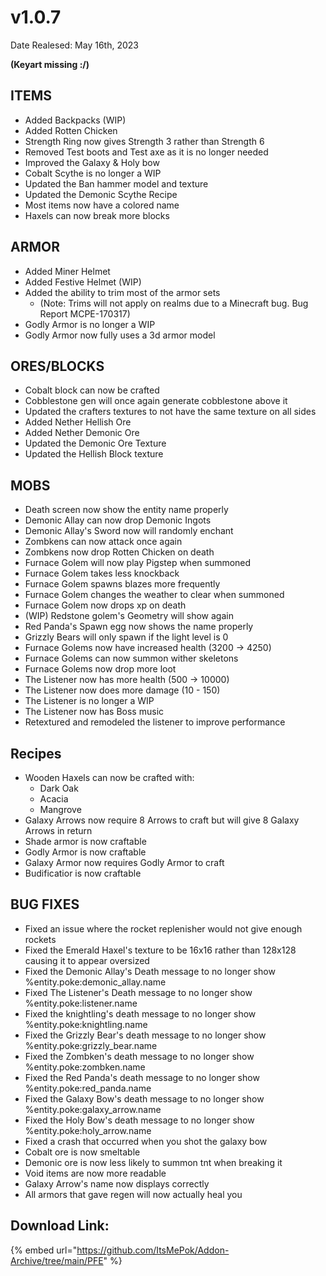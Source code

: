 # v1.0.7

Date Realesed: May 16th, 2023

**(Keyart missing :/)**

## **ITEMS**

* Added Backpacks (WIP)
* Added Rotten Chicken
* Strength Ring now gives Strength 3 rather than Strength 6
* Removed Test boots and Test axe as it is no longer needed
* Improved the Galaxy & Holy bow
* Cobalt Scythe is no longer a WIP
* Updated the Ban hammer model and texture
* Updated the Demonic Scythe Recipe
* Most items now have a colored name
* Haxels can now break more blocks

## **ARMOR**

* Added Miner Helmet
* Added Festive Helmet (WIP)
* Added the ability to trim most of the armor sets&#x20;
  * (Note: Trims will not apply on realms due to a Minecraft bug. Bug Report MCPE-170317)
* Godly Armor is no longer a WIP
* Godly Armor now fully uses a 3d armor model

## **ORES/BLOCKS**

* Cobalt block can now be crafted
* Cobblestone gen will once again generate cobblestone above it
* Updated the crafters textures to not have the same texture on all sides
* Added Nether Hellish Ore
* Added Nether Demonic Ore
* Updated the Demonic Ore Texture
* Updated the Hellish Block texture

## **MOBS**

* Death screen now show the entity name properly
* Demonic Allay can now drop Demonic Ingots
* Demonic Allay's Sword now will randomly enchant
* Zombkens can now attack once again
* Zombkens now drop Rotten Chicken on death
* Furnace Golem will now play Pigstep when summoned
* Furnace Golem takes less knockback
* Furnace Golem spawns blazes more frequently
* Furnace Golem changes the weather to clear when summoned
* Furnace Golem now drops xp on death
* (WIP) Redstone golem's Geometry will show again
* Red Panda's Spawn egg now shows the name properly
* Grizzly Bears will only spawn if the light level is 0
* Furnace Golems now have increased health (3200 -> 4250)
* Furnace Golems can now summon wither skeletons
* Furnace Golems now drop more loot
* The Listener now has more health (500 -> 10000)
* The Listener now does more damage (10 - 150)
* The Listener is no longer a WIP
* The Listener now has Boss music
* Retextured and remodeled the listener to improve performance

## **Recipes**

* Wooden Haxels can now be crafted with:
  * Dark Oak
  * Acacia
  * Mangrove
* Galaxy Arrows now require 8 Arrows to craft but will give 8 Galaxy Arrows in return
* Shade armor is now craftable
* Godly Armor is now craftable
* Galaxy Armor now requires Godly Armor to craft
* Budificatior is now craftable

## **BUG FIXES**

* Fixed an issue where the rocket replenisher would not give enough rockets
* Fixed the Emerald Haxel's texture to be 16x16 rather than 128x128 causing it to appear oversized
* Fixed the Demonic Allay's Death message to no longer show %entity.poke:demonic\_allay.name
* Fixed The Listener's Death message to no longer show %entity.poke:listener.name
* Fixed the knightling's death message to no longer show %entity.poke:knightling.name
* Fixed the Grizzly Bear's death message to no longer show %entity.poke:grizzly\_bear.name
* Fixed the Zombken's death message to no longer show %entity.poke:zombken.name
* Fixed the Red Panda's death message to no longer show %entity.poke:red\_panda.name
* Fixed the Galaxy Bow's death message to no longer show %entity.poke:galaxy\_arrow.name
* Fixed the Holy Bow's death message to no longer show %entity.poke:holy\_arrow.name
* Fixed a crash that occurred when you shot the galaxy bow
* Cobalt ore is now smeltable
* Demonic ore is now less likely to summon tnt when breaking it
* Void items are now more readable
* Galaxy Arrow's name now displays correctly
* All armors that gave regen will now actually heal you

## Download Link:&#x20;

{% embed url="https://github.com/ItsMePok/Addon-Archive/tree/main/PFE" %}
